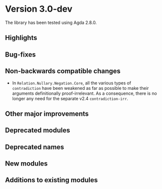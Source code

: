 Version 3.0-dev
===============

The library has been tested using Agda 2.8.0.

Highlights
----------

Bug-fixes
---------

Non-backwards compatible changes
--------------------------------

* In `Relation.Nullary.Negation.Core`, all the various types of `contradiction`
  have been weakened as far as possible to make their arguments definitionally
  proof-irrelevant. As a consequence, there is no longer any need for the
  separate v2.4 `contradiction-irr`.

Other major improvements
------------------------

Deprecated modules
------------------

Deprecated names
----------------

New modules
-----------

Additions to existing modules
-----------------------------
